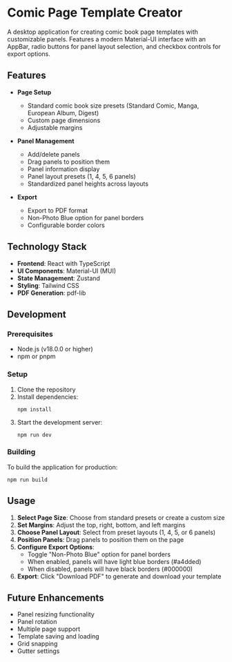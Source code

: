 # Comic Page Template Creator

A desktop application for creating comic book page templates with customizable panels. Features a modern Material-UI interface with an AppBar, radio buttons for panel layout selection, and checkbox controls for export options.

## Features

- **Page Setup**
  - Standard comic book size presets (Standard Comic, Manga, European Album, Digest)
  - Custom page dimensions
  - Adjustable margins

- **Panel Management**
  - Add/delete panels
  - Drag panels to position them
  - Panel information display
  - Panel layout presets (1, 4, 5, 6 panels)
  - Standardized panel heights across layouts

- **Export**
  - Export to PDF format
  - Non-Photo Blue option for panel borders
  - Configurable border colors

## Technology Stack

- **Frontend**: React with TypeScript
- **UI Components**: Material-UI (MUI)
- **State Management**: Zustand
- **Styling**: Tailwind CSS
- **PDF Generation**: pdf-lib

## Development

### Prerequisites

- Node.js (v18.0.0 or higher)
- npm or pnpm

### Setup

1. Clone the repository
2. Install dependencies:
   ```
   npm install
   ```
3. Start the development server:
   ```
   npm run dev
   ```

### Building

To build the application for production:

```
npm run build
```

## Usage

1. **Select Page Size**: Choose from standard presets or create a custom size
2. **Set Margins**: Adjust the top, right, bottom, and left margins
3. **Choose Panel Layout**: Select from preset layouts (1, 4, 5, or 6 panels)
4. **Position Panels**: Drag panels to position them on the page
5. **Configure Export Options**: 
   - Toggle "Non-Photo Blue" option for panel borders
   - When enabled, panels will have light blue borders (#a4dded)
   - When disabled, panels will have black borders (#000000)
6. **Export**: Click "Download PDF" to generate and download your template

## Future Enhancements

- Panel resizing functionality
- Panel rotation
- Multiple page support
- Template saving and loading
- Grid snapping
- Gutter settings
